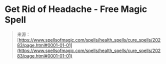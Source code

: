 <!--yml
category: 未分类
date: 2024-06-12 19:03:02
-->

# Get Rid of Headache - Free Magic Spell

> 来源：[https://www.spellsofmagic.com/spells/health_spells/cure_spells/20283/page.html#0001-01-01](https://www.spellsofmagic.com/spells/health_spells/cure_spells/20283/page.html#0001-01-01)